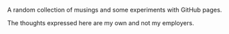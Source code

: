 A random collection of musings and some experiments with GitHub pages.

The thoughts expressed here are my own and not my employers.
